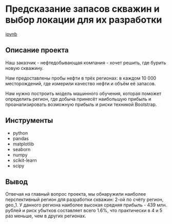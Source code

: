 # Предсказание запасов скважин и выбор локации для их разработки

[ipynb](https://github.com/n1ck-kolesnikov/yandex_practicum/blob/main/04_oil_well_reserve_prediction/oil_well_reserve_prediction.ipynb)


## Описание проекта 

Наш заказчик - нефтедобывающая компания - хочет решить, где бурить новую скважину.

Нам предоставлены пробы нефти в трёх регионах: в каждом 10 000 месторождений, где измерили качество нефти и объём её запасов.

Нам нужно построить модель машинного обучения, которая поможет определить регион, где добыча принесёт наибольшую прибыль и проанализировать возможную прибыль и риски техникой Bootstrap.

   
## Инструменты

- python
- pandas
- matplotlib
- seaborn
- numpy
- scikit-learn
- scipy


## Вывод 

 Отвечая на главный вопрос проекта, мы обнаружили наиболее перспективный регион для разработки скважин: 2-ой по счёту регион, geo_1.
 У данного региона наиболее высокая средняя прибыль - 439 млн. рублей и риск убытков составляет всего 1.6%, что практически в 4 и 5 раз меньше, чем в других регионах.
 
